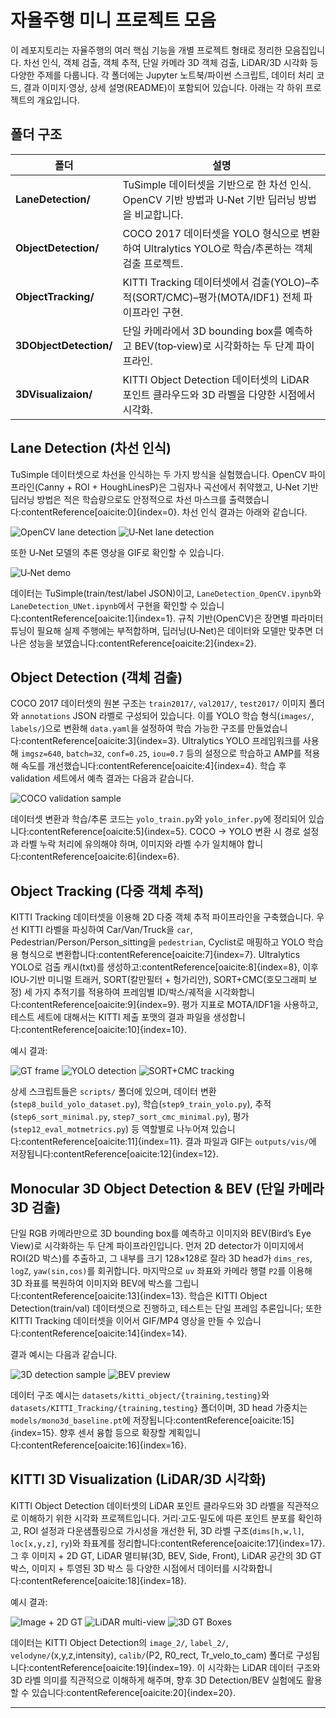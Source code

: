# 자율주행 미니 프로젝트 모음

이 레포지토리는 자율주행의 여러 핵심 기능을 개별 프로젝트 형태로 정리한 모음집입니다. 차선 인식, 객체 검출, 객체 추적, 단일 카메라 3D 객체 검출, LiDAR/3D 시각화 등 다양한 주제를 다룹니다. 각 폴더에는 Jupyter 노트북/파이썬 스크립트, 데이터 처리 코드, 결과 이미지·영상, 상세 설명(README)이 포함되어 있습니다. 아래는 각 하위 프로젝트의 개요입니다.

## 폴더 구조

| 폴더 | 설명 |
| --- | --- |
| **LaneDetection/** | TuSimple 데이터셋을 기반으로 한 차선 인식. OpenCV 기반 방법과 U‑Net 기반 딥러닝 방법을 비교합니다. |
| **ObjectDetection/** | COCO 2017 데이터셋을 YOLO 형식으로 변환하여 Ultralytics YOLO로 학습/추론하는 객체 검출 프로젝트. |
| **ObjectTracking/** | KITTI Tracking 데이터셋에서 검출(YOLO)–추적(SORT/CMC)–평가(MOTA/IDF1) 전체 파이프라인 구현. |
| **3DObjectDetection/** | 단일 카메라에서 3D bounding box를 예측하고 BEV(top‑view)로 시각화하는 두 단계 파이프라인. |
| **3DVisualizaion/** | KITTI Object Detection 데이터셋의 LiDAR 포인트 클라우드와 3D 라벨을 다양한 시점에서 시각화. |

## Lane Detection (차선 인식)

TuSimple 데이터셋으로 차선을 인식하는 두 가지 방식을 실험했습니다. OpenCV 파이프라인(Canny + ROI + HoughLinesP)은 그림자나 곡선에서 취약했고, U‑Net 기반 딥러닝 방법은 적은 학습량으로도 안정적으로 차선 마스크를 출력했습니다:contentReference[oaicite:0]{index=0}. 차선 인식 결과는 아래와 같습니다.

![OpenCV lane detection](LaneDetection/assets/LaneDetection_OpenCV.png)
![U‑Net lane detection](LaneDetection/assets/LaneDetection_UNet.png)

또한 U‑Net 모델의 추론 영상을 GIF로 확인할 수 있습니다.

![U‑Net demo](LaneDetection/assets/dl_lane_053022.gif)

데이터는 TuSimple(train/test/label JSON)이고, `LaneDetection_OpenCV.ipynb`와 `LaneDetection_UNet.ipynb`에서 구현을 확인할 수 있습니다:contentReference[oaicite:1]{index=1}. 규칙 기반(OpenCV)은 장면별 파라미터 튜닝이 필요해 실제 주행에는 부적합하며, 딥러닝(U‑Net)은 데이터와 모델만 맞추면 더 나은 성능을 보였습니다:contentReference[oaicite:2]{index=2}.

## Object Detection (객체 검출)

COCO 2017 데이터셋의 원본 구조는 `train2017/`, `val2017/`, `test2017/` 이미지 폴더와 `annotations` JSON 라벨로 구성되어 있습니다. 이를 YOLO 학습 형식(`images/`, `labels/`)으로 변환해 `data.yaml`을 설정하여 학습 가능한 구조를 만들었습니다:contentReference[oaicite:3]{index=3}. Ultralytics YOLO 프레임워크를 사용해 `imgsz=640`, `batch=32`, `conf=0.25`, `iou=0.7` 등의 설정으로 학습하고 AMP를 적용해 속도를 개선했습니다:contentReference[oaicite:4]{index=4}. 학습 후 validation 세트에서 예측 결과는 다음과 같습니다.

![COCO validation sample](ObjectDetection/assets/test.png)

데이터셋 변환과 학습/추론 코드는 `yolo_train.py`와 `yolo_infer.py`에 정리되어 있습니다:contentReference[oaicite:5]{index=5}. COCO → YOLO 변환 시 경로 설정과 라벨 누락 처리에 유의해야 하며, 이미지와 라벨 수가 일치해야 합니다:contentReference[oaicite:6]{index=6}.

## Object Tracking (다중 객체 추적)

KITTI Tracking 데이터셋을 이용해 2D 다중 객체 추적 파이프라인을 구축했습니다. 우선 KITTI 라벨을 파싱하여 Car/Van/Truck을 `car`, Pedestrian/Person/Person_sitting을 `pedestrian`, Cyclist로 매핑하고 YOLO 학습용 형식으로 변환합니다:contentReference[oaicite:7]{index=7}. Ultralytics YOLO로 검출 캐시(txt)를 생성하고:contentReference[oaicite:8]{index=8}, 이후 IOU‑기반 미니멀 트래커, SORT(칼만필터 + 헝가리안), SORT+CMC(호모그래피 보정) 세 가지 추적기를 적용하여 프레임별 ID/박스/궤적을 시각화합니다:contentReference[oaicite:9]{index=9}. 평가 지표로 MOTA/IDF1을 사용하고, 테스트 세트에 대해서는 KITTI 제출 포맷의 결과 파일을 생성합니다:contentReference[oaicite:10]{index=10}.

예시 결과:

![GT frame](ObjectTracking/assets/step1_gt_seq0000_f0000.jpg)
![YOLO detection](ObjectTracking/assets/step2_seq0000_f0000.jpg)
![SORT+CMC tracking](ObjectTracking/assets/step7_5_seq0000_sortcmc_traj.gif)

상세 스크립트들은 `scripts/` 폴더에 있으며, 데이터 변환(`step8_build_yolo_dataset.py`), 학습(`step9_train_yolo.py`), 추적(`step6_sort_minimal.py`, `step7_sort_cmc_minimal.py`), 평가(`step12_eval_motmetrics.py`) 등 역할별로 나누어져 있습니다:contentReference[oaicite:11]{index=11}. 결과 파일과 GIF는 `outputs/vis/`에 저장됩니다:contentReference[oaicite:12]{index=12}.

## Monocular 3D Object Detection & BEV (단일 카메라 3D 검출)

단일 RGB 카메라만으로 3D bounding box를 예측하고 이미지와 BEV(Bird’s Eye View)로 시각화하는 두 단계 파이프라인입니다. 먼저 2D detector가 이미지에서 ROI(2D 박스)를 추출하고, 그 내부를 크기 128×128로 잘라 3D head가 `dims_res`, `logZ`, `yaw(sin,cos)`를 회귀합니다. 마지막으로 `uv` 좌표와 카메라 행렬 `P2`를 이용해 3D 좌표를 복원하여 이미지와 BEV에 박스를 그립니다:contentReference[oaicite:13]{index=13}. 학습은 KITTI Object Detection(train/val) 데이터셋으로 진행하고, 테스트는 단일 프레임 추론입니다; 또한 KITTI Tracking 데이터셋을 이어서 GIF/MP4 영상을 만들 수 있습니다:contentReference[oaicite:14]{index=14}.

결과 예시는 다음과 같습니다.

![3D detection sample](3DObjectDetection/assets/000002_testing_combo.jpg)
![BEV preview](3DObjectDetection/assets/000021_preview_3d_bev.jpg)

데이터 구조 예시는 `datasets/kitti_object/{training,testing}`와 `datasets/KITTI_Tracking/{training,testing}` 폴더이며, 3D head 가중치는 `models/mono3d_baseline.pt`에 저장됩니다:contentReference[oaicite:15]{index=15}. 향후 센서 융합 등으로 확장할 계획입니다:contentReference[oaicite:16]{index=16}.

## KITTI 3D Visualization (LiDAR/3D 시각화)

KITTI Object Detection 데이터셋의 LiDAR 포인트 클라우드와 3D 라벨을 직관적으로 이해하기 위한 시각화 프로젝트입니다. 거리·고도·밀도에 따른 포인트 분포를 확인하고, ROI 설정과 다운샘플링으로 가시성을 개선한 뒤, 3D 라벨 구조(`dims[h,w,l]`, `loc[x,y,z]`, `ry`)와 좌표계를 정리합니다:contentReference[oaicite:17]{index=17}. 그 후 이미지 + 2D GT, LiDAR 멀티뷰(3D, BEV, Side, Front), LiDAR 공간의 3D GT 박스, 이미지 + 투영된 3D 박스 등 다양한 시점에서 데이터를 시각화합니다:contentReference[oaicite:18]{index=18}.

예시 결과:

![Image + 2D GT](3DVisualizaion/assets/Image_2D.png)
![LiDAR multi-view](3DVisualizaion/assets/Lider_views.png)
![3D GT Boxes](3DVisualizaion/assets/GTBoxes_Lider_2.png)

데이터는 KITTI Object Detection의 `image_2/`, `label_2/`, `velodyne/`(x,y,z,intensity), `calib/`(P2, R0_rect, Tr_velo_to_cam) 폴더로 구성됩니다:contentReference[oaicite:19]{index=19}. 이 시각화는 LiDAR 데이터 구조와 3D 라벨 의미를 직관적으로 이해하게 해주며, 향후 3D Detection/BEV 실험에도 활용할 수 있습니다:contentReference[oaicite:20]{index=20}.


---